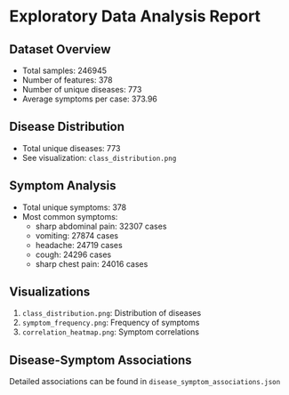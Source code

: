 # Exploratory Data Analysis Report

## Dataset Overview
- Total samples: 246945
- Number of features: 378
- Number of unique diseases: 773
- Average symptoms per case: 373.96

## Disease Distribution
- Total unique diseases: 773
- See visualization: `class_distribution.png`

## Symptom Analysis
- Total unique symptoms: 378
- Most common symptoms:
    - sharp abdominal pain: 32307 cases
  - vomiting: 27874 cases
  - headache: 24719 cases
  - cough: 24296 cases
  - sharp chest pain: 24016 cases

## Visualizations
1. `class_distribution.png`: Distribution of diseases
2. `symptom_frequency.png`: Frequency of symptoms
3. `correlation_heatmap.png`: Symptom correlations

## Disease-Symptom Associations
Detailed associations can be found in `disease_symptom_associations.json`
